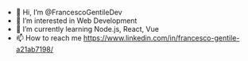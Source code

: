 - 👋 Hi, I’m @FrancescoGentileDev
- 👀 I’m interested in Web Development
- 🌱 I’m currently learning Node.js, React, Vue
- 📫 How to reach me https://www.linkedin.com/in/francesco-gentile-a21ab7198/

<!---
FrancescoGentileDev/FrancescoGentileDev is a ✨ special ✨ repository because its `README.md` (this file) appears on your GitHub profile.
You can click the Preview link to take a look at your changes.
--->
